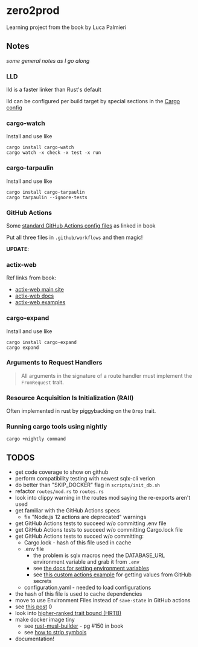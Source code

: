 # zero2prod

Learning project from the book by Luca Palmieri

## Notes

_some general notes as I go along_

### LLD

lld is a faster linker than Rust's default

lld can be configured per build target by special sections in the [Cargo config](.cargo/config.toml)

### cargo-watch

Install and use like

```
cargo install cargo-watch
cargo watch -x check -x test -x run
```

### cargo-tarpaulin

Install and use like

```
cargo install cargo-tarpaulin
cargo tarpaulin --ignore-tests
```

### GitHub Actions

Some [standard GitHub Actions config files](https://gist.github.com/LukeMathWalker/5ae1107432ce283310c3e601fac915f3) as linked in book

Put all three files in `.github/workflows` and then magic!

**UPDATE**:

### actix-web

Ref links from book:

- [actix-web main site](https://actix.rs/)
- [actix-web docs](https://docs.rs/actix-web/latest/actix_web/)
- [actix-web examples](https://github.com/actix/examples/)

### cargo-expand

Install and use like

```
cargo install cargo-expand
cargo expand
```

### Arguments to Request Handlers

> All arguments in the signature of a route handler must implement the `FromRequest` trait.

### Resource Acquisition Is Initialization (RAII)

Often implemented in rust by piggybacking on the `Drop` trait.

### Running cargo tools using nightly

`cargo +nightly command`

## TODOS

- get code coverage to show on github
- perform compatibility testing with newest sqlx-cli verion
- do better than "SKIP_DOCKER" flag in `scripts/init_db.sh`
- refactor `routes/mod.rs` to `routes.rs`
- look into clippy warning in the routes mod saying the re-exports aren't used
- get familiar with the GitHub Actions specs
  - fix "Node.js 12 actions are deprecated" warnings
- get GitHub Actions tests to succeed w/o committing .env file
- get GitHub Actions tests to succeed w/o committing Cargo.lock file
- get GitHub Actions tests to succed w/o committing:
  - Cargo.lock - hash of this file used in cache
  - .env file
    - the problem is sqlx macros need the DATABASE_URL environment variable and grab it from `.env`
    - see [the docs for setting environment variables](https://docs.github.com/en/enterprise-cloud@latest/actions/learn-github-actions/environment-variables)
    - see [this custom actions example](https://github.com/ozaytsev86/create-env-file-action) for getting values from GitHub secrets
  - configuration.yaml - needed to load configurations
- the hash of this file is used to cache dependencies
- move to use Environment Files instead of `save-state` in GitHub actions
- see [this post](https://github.blog/changelog/2022-10-11-github-actions-deprecating-save-state-and-set-output-commands/)
  0
- look into [higher-ranked trait bound (HRTB)](https://doc.rust-lang.org/nomicon/hrtb.html)
- make docker image tiny
  - see [rust-musl-builder](https://github.com/emk/rust-musl-builder) - pg #150 in book
  - see [how to strip symbols](https://github.com/johnthagen/min-sized-rust#strip-symbols-from-binary)
- documentation!
